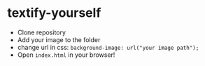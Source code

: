 # textify-yourself

* Clone repository
* Add your image to the folder
* change url in css: 
``` background-image: url("your image path"); ```
* Open ``` index.html ``` in your browser!
